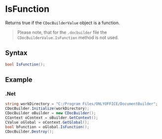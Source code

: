 # IsFunction

Returns true if the `CDocBuilderValue` object is a function.

> Please note, that for the `.docbuilder` file the `CDocBuilderValue.IsFunction` method is not used.

## Syntax

```cs
bool IsFunction();
```

## Example

### .Net

```cs
string workDirectory = "C:/Program Files/ONLYOFFICE/DocumentBuilder";
CDocBuilder.Initialize(workDirectory);
CDocBuilder oBuilder = new CDocBuilder();
CContext oContext = oBuilder.GetContext();
CValue oGlobal = oContext.GetGlobal();
bool bFunction = oGlobal.IsFunction();
CDocBuilder.Destroy();
```
